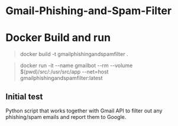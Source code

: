 # Gmail-Phishing-and-Spam-Filter

# Docker Build and run 

 > docker build -t gmailphishingandspamfilter .

 > docker run -it --name gmailbot --rm --volume $(pwd)/src/:/usr/src/app --net=host gmailphishingandspamfilter:latest

## Initial test
Python script that works together with Gmail API to filter out any phishing/spam emails and report them to Google.